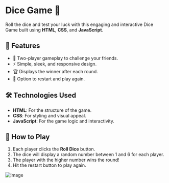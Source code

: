 # Dice Game 🎲

Roll the dice and test your luck with this engaging and interactive Dice Game built using **HTML**, **CSS**, and **JavaScript**. 
## 🌟 Features
- 🎲 Two-player gameplay to challenge your friends.
- ⚡ Simple, sleek, and responsive design.
- 🏆 Displays the winner after each round.
- 🔄 Option to restart and play again.

 ## 🛠️ Technologies Used
- **HTML**: For the structure of the game.
- **CSS**: For styling and visual appeal.
- **JavaScript**: For the game logic and interactivity.

## 🚀 How to Play
1. Each player clicks the **Roll Dice** button.
2. The dice will display a random number between 1 and 6 for each player.
3. The player with the higher number wins the round!
4. Hit the restart button to play again.


![image](https://github.com/user-attachments/assets/2175af25-e1a5-45b5-9c33-f30ee832aa4a)




